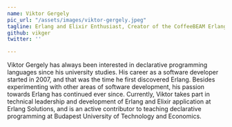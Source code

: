 ```yaml
---
name: Viktor Gergely
pic_url: "/assets/images/viktor-gergely.jpeg"
tagline: Erlang and Elixir Enthusiast, Creator of the CoffeeBEAM Erlang VM for Android
github: vikger
twitter: ''

---
```

Viktor Gergely has always been interested in declarative programming languages since his university studies. His career as a software developer started in 2007, and that was the time he first discovered Erlang. Besides experimenting with other areas of software development, his passion towards Erlang has continued ever since. Currently, Viktor takes part in technical leadership and development of Erlang and Elixir application at Erlang Solutions, and is an active contributor to teaching declarative programming at Budapest University of Technology and Economics.
